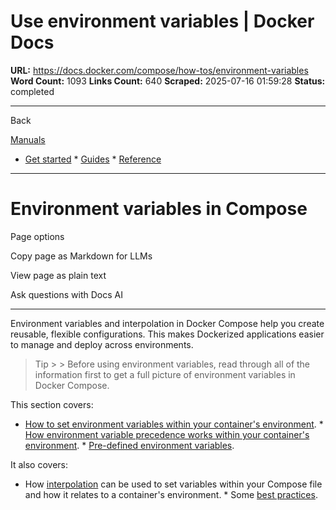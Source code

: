 # Use environment variables | Docker Docs

**URL:** https://docs.docker.com/compose/how-tos/environment-variables
**Word Count:** 1093
**Links Count:** 640
**Scraped:** 2025-07-16 01:59:28
**Status:** completed

---

Back

[Manuals](https://docs.docker.com/manuals/)

  * [Get started](https://docs.docker.com/get-started/)   * [Guides](https://docs.docker.com/guides/)   * [Reference](https://docs.docker.com/reference/)

* * *

# Environment variables in Compose

Page options

Copy page as Markdown for LLMs

View page as plain text

Ask questions with Docs AI

* * *

Environment variables and interpolation in Docker Compose help you create reusable, flexible configurations. This makes Dockerized applications easier to manage and deploy across environments.

> Tip >  > Before using environment variables, read through all of the information first to get a full picture of environment variables in Docker Compose.

This section covers:

  * [How to set environment variables within your container's environment](https://docs.docker.com/compose/how-tos/environment-variables/set-environment-variables/).   * [How environment variable precedence works within your container's environment](https://docs.docker.com/compose/how-tos/environment-variables/envvars-precedence/).   * [Pre-defined environment variables](https://docs.docker.com/compose/how-tos/environment-variables/envvars/).

It also covers:

  * How [interpolation](https://docs.docker.com/compose/how-tos/environment-variables/variable-interpolation/) can be used to set variables within your Compose file and how it relates to a container's environment.   * Some [best practices](https://docs.docker.com/compose/how-tos/environment-variables/best-practices/).